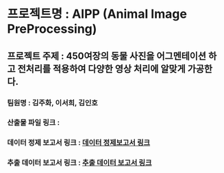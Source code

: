 # 프로젝트명 : AIPP (Animal Image PreProcessing)
## 프로젝트 주제 : 450여장의 동물 사진을 어그멘테이션 하고 전처리를 적용하여 다양한 영상 처리에 알맞게 가공한다.
### 팀원명 : 김주화, 이서희, 김인호
### 산출물 파일 링크 : 
### 데이터 정제 보고서 링크 : [데이터 정제보고서 링크](https://github.com/Playdata-G-DA35/-DA35-3rd-KiMIKIM-AIPP/blob/main/reports/%EB%8D%B0%EC%9D%B4%ED%84%B0%20%EC%A0%95%EC%A0%9C%20%EB%B3%B4%EA%B3%A0%EC%84%9C.md)
### 추출 데이터 보고서 링크 : [추출 데이터 보고서 링크](https://github.com/Playdata-G-DA35/-DA35-3rd-KiMIKIM-AIPP/blob/main/reports/%EC%B6%94%EC%B6%9C%20%EB%8D%B0%EC%9D%B4%ED%84%B0%20%EB%B3%B4%EA%B3%A0%EC%84%9C.md)
